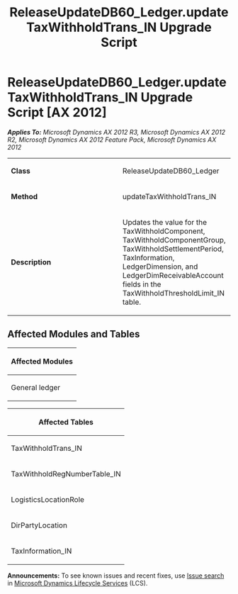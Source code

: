 ﻿---
title: ReleaseUpdateDB60_Ledger.updateTaxWithholdTrans_IN Upgrade Script
TOCTitle: ReleaseUpdateDB60_Ledger.updateTaxWithholdTrans_IN Upgrade Script
ms:assetid: 6962c79e-e566-1f47-1d95-93bb22234da8
ms:mtpsurl: https://msdn.microsoft.com/en-us/library/JJ685645(v=AX.60)
ms:contentKeyID: 49708848
ms.date: 05/18/2015
mtps_version: v=AX.60
---

# ReleaseUpdateDB60\_Ledger.updateTaxWithholdTrans\_IN Upgrade Script [AX 2012]


_**Applies To:** Microsoft Dynamics AX 2012 R3, Microsoft Dynamics AX 2012 R2, Microsoft Dynamics AX 2012 Feature Pack, Microsoft Dynamics AX 2012_

<table>
<colgroup>
<col style="width: 50%" />
<col style="width: 50%" />
</colgroup>
<tbody>
<tr class="odd">
<td><p><strong>Class</strong></p></td>
<td><p>ReleaseUpdateDB60_Ledger</p></td>
</tr>
<tr class="even">
<td><p><strong>Method</strong></p></td>
<td><p>updateTaxWithholdTrans_IN</p></td>
</tr>
<tr class="odd">
<td><p><strong>Description</strong></p></td>
<td><p>Updates the value for the TaxWithholdComponent, TaxWithholdComponentGroup, TaxWithholdSettlementPeriod, TaxInformation, LedgerDimension, and LedgerDimReceivableAccount fields in the TaxWithholdThresholdLimit_IN table.</p></td>
</tr>
</tbody>
</table>


## Affected Modules and Tables

<table>
<colgroup>
<col style="width: 100%" />
</colgroup>
<thead>
<tr class="header">
<th><p>Affected Modules</p></th>
</tr>
</thead>
<tbody>
<tr class="odd">
<td><p>General ledger</p></td>
</tr>
</tbody>
</table>


<table>
<colgroup>
<col style="width: 100%" />
</colgroup>
<thead>
<tr class="header">
<th><p>Affected Tables</p></th>
</tr>
</thead>
<tbody>
<tr class="odd">
<td><p>TaxWithholdTrans_IN</p></td>
</tr>
<tr class="even">
<td><p>TaxWithholdRegNumberTable_IN</p></td>
</tr>
<tr class="odd">
<td><p>LogisticsLocationRole</p></td>
</tr>
<tr class="even">
<td><p>DirPartyLocation</p></td>
</tr>
<tr class="odd">
<td><p>TaxInformation_IN</p></td>
</tr>
</tbody>
</table>

  
**Announcements:** To see known issues and recent fixes, use [Issue search](http://go.microsoft.com/fwlink/?linkid=389258) in [Microsoft Dynamics Lifecycle Services](http://go.microsoft.com/fwlink/?linkid=306505) (LCS).


